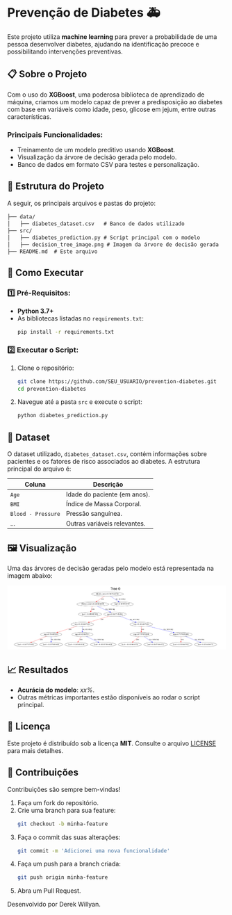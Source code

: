 # Prevenção de Diabetes 🚑  

Este projeto utiliza **machine learning** para prever a probabilidade de uma pessoa desenvolver diabetes, ajudando na identificação precoce e possibilitando intervenções preventivas.  

## 📋 Sobre o Projeto  

Com o uso do **XGBoost**, uma poderosa biblioteca de aprendizado de máquina, criamos um modelo capaz de prever a predisposição ao diabetes com base em variáveis como idade, peso, glicose em jejum, entre outras características.  

### Principais Funcionalidades:
- Treinamento de um modelo preditivo usando **XGBoost**.
- Visualização da árvore de decisão gerada pelo modelo.
- Banco de dados em formato CSV para testes e personalização.  

## 📂 Estrutura do Projeto  

A seguir, os principais arquivos e pastas do projeto:  
```
├── data/
│   ├── diabetes_dataset.csv   # Banco de dados utilizado
├── src/
│   ├── diabetes_prediction.py # Script principal com o modelo
│   ├── decision_tree_image.png # Imagem da árvore de decisão gerada
├── README.md  # Este arquivo
```

## 🚀 Como Executar  

### 1️⃣ Pré-Requisitos:
- **Python 3.7+**  
- As bibliotecas listadas no `requirements.txt`:
  ```bash
  pip install -r requirements.txt
  ```  

### 2️⃣ Executar o Script:
1. Clone o repositório:  
    ```bash
    git clone https://github.com/SEU_USUARIO/prevention-diabetes.git
    cd prevention-diabetes
    ```
2. Navegue até a pasta `src` e execute o script:  
    ```bash
    python diabetes_prediction.py
    ```

## 🧪 Dataset  

O dataset utilizado, `diabetes_dataset.csv`, contém informações sobre pacientes e os fatores de risco associados ao diabetes. A estrutura principal do arquivo é:  

| **Coluna**        | **Descrição**                         |  
|--------------------|---------------------------------------|  
| `Age`            | Idade do paciente (em anos).          |  
| `BMI`              | Índice de Massa Corporal.             |  
| `Blood - Pressure` | Pressão sanguínea.                    |  
| ...                | Outras variáveis relevantes.          |  


## 🖼 Visualização  

Uma das árvores de decisão geradas pelo modelo está representada na imagem abaixo:  

![Decision Tree](src/decision_tree_image.png)  

## 📈 Resultados  

- **Acurácia do modelo**: *xx%*.  
- Outras métricas importantes estão disponíveis ao rodar o script principal.  

## 📜 Licença  

Este projeto é distribuído sob a licença **MIT**. Consulte o arquivo [LICENSE](LICENSE) para mais detalhes.  

## 🙌 Contribuições  

Contribuições são sempre bem-vindas!  
1. Faça um fork do repositório.  
2. Crie uma branch para sua feature:  
    ```bash
    git checkout -b minha-feature
    ```  
3. Faça o commit das suas alterações:  
    ```bash
    git commit -m 'Adicionei uma nova funcionalidade'
    ```  
4. Faça um push para a branch criada:  
    ```bash
    git push origin minha-feature
    ```  
5. Abra um Pull Request.  

Desenvolvido por Derek Willyan.
